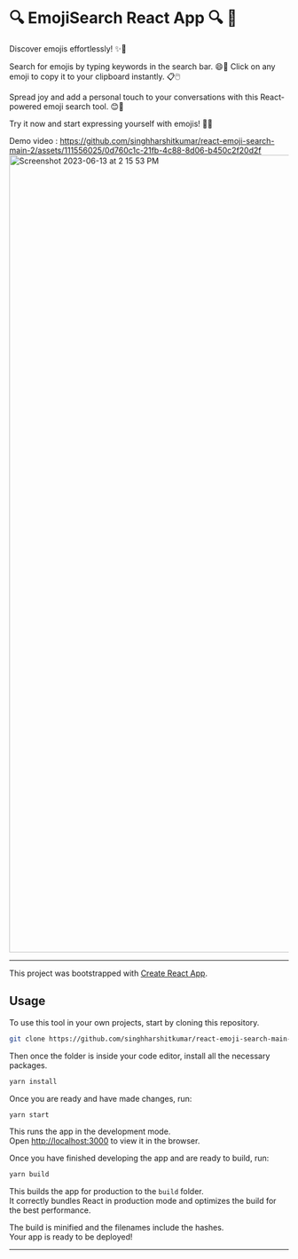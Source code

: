 # 🔍 EmojiSearch React App 🔍 🦄

Discover emojis effortlessly! ✨🎉

Search for emojis by typing keywords in the search bar. 😄🔎 Click on any emoji to copy it to your clipboard instantly. 📋🖱️

Spread joy and add a personal touch to your conversations with this React-powered emoji search tool. 😊🚀

Try it now and start expressing yourself with emojis! 💫😃
<!-- ![Screenshot of web app](https://i.ibb.co/g4ZwTs6/9-A8-EBC50-F031-4401-B672-5-DAB70-C37832.jpg) -->

Demo video :
https://github.com/singhharshitkumar/react-emoji-search-main-2/assets/111556025/0d760c1c-21fb-4c88-8d06-b450c2f20d2f
<img width="1437" alt="Screenshot 2023-06-13 at 2 15 53 PM" src="https://github.com/singhharshitkumar/react-emoji-search-main-2/assets/111556025/33ad39d3-e082-4046-8bea-0db79e404e9b">




---

This project was bootstrapped with [Create React App](https://github.com/facebook/create-react-app).

## Usage

To use this tool in your own projects, start by cloning this repository.

```sh
git clone https://github.com/singhharshitkumar/react-emoji-search-main-2.git
```

Then once the folder is inside your code editor, install all the necessary packages.

```sh
yarn install
```

Once you are ready and have made changes, run:

```sh
yarn start
```

This runs the app in the development mode.<br />
Open [http://localhost:3000](http://localhost:3000) to view it in the browser.

Once you have finished developing the app and are ready to build, run:

```sh
yarn build
```

This builds the app for production to the `build` folder.<br />
It correctly bundles React in production mode and optimizes the build for the best performance.

The build is minified and the filenames include the hashes.<br />
Your app is ready to be deployed!

---
